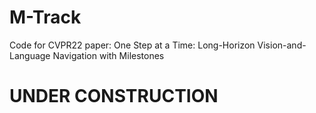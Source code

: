 # M-Track
Code for CVPR22 paper: One Step at a Time: Long-Horizon Vision-and-Language Navigation with Milestones

# UNDER CONSTRUCTION
